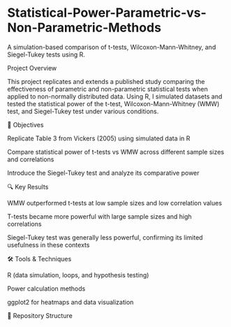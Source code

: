# Statistical-Power-Parametric-vs-Non-Parametric-Methods
 A simulation-based comparison of t-tests, Wilcoxon-Mann-Whitney, and Siegel-Tukey tests using R.

Project Overview

This project replicates and extends a published study comparing the effectiveness of parametric and non-parametric statistical tests when applied to non-normally distributed data. Using R, I simulated datasets and tested the statistical power of the t-test, Wilcoxon-Mann-Whitney (WMW) test, and Siegel-Tukey test under various conditions.

🎯 Objectives

Replicate Table 3 from Vickers (2005) using simulated data in R

Compare statistical power of t-tests vs WMW across different sample sizes and correlations

Introduce the Siegel-Tukey test and analyze its comparative power

🔍 Key Results

WMW outperformed t-tests at low sample sizes and low correlation values

T-tests became more powerful with large sample sizes and high correlations

Siegel-Tukey test was generally less powerful, confirming its limited usefulness in these contexts

🛠 Tools & Techniques

R (data simulation, loops, and hypothesis testing)

Power calculation methods

ggplot2 for heatmaps and data visualization

📁 Repository Structure
